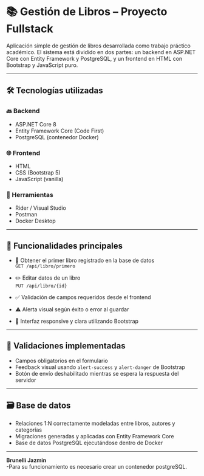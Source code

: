 # 📚 Gestión de Libros – Proyecto Fullstack

Aplicación simple de gestión de libros desarrollada como trabajo práctico académico. El sistema está dividido en dos partes: un backend en ASP.NET Core con Entity Framework y PostgreSQL, y un frontend en HTML con Bootstrap y JavaScript puro.

---

## 🛠 Tecnologías utilizadas

### 🔙 Backend
- ASP.NET Core 8  
- Entity Framework Core (Code First)  
- PostgreSQL (contenedor Docker)

### 🌐 Frontend
- HTML  
- CSS (Bootstrap 5)  
- JavaScript (vanilla)

### 🧰 Herramientas
- Rider / Visual Studio  
- Postman  
- Docker Desktop  

---

## 🔄 Funcionalidades principales

- 📖 Obtener el primer libro registrado en la base de datos  
  `GET /api/libro/primero`

- ✏️ Editar datos de un libro  
  `PUT /api/libro/{id}`

- ✅ Validación de campos requeridos desde el frontend

- ⚠️ Alerta visual según éxito o error al guardar

- 📱 Interfaz responsive y clara utilizando Bootstrap

---

## 🧪 Validaciones implementadas

- Campos obligatorios en el formulario  
- Feedback visual usando `alert-success` y `alert-danger` de Bootstrap  
- Botón de envío deshabilitado mientras se espera la respuesta del servidor  

---

## 🗃 Base de datos

- Relaciones 1:N correctamente modeladas entre libros, autores y categorías  
- Migraciones generadas y aplicadas con Entity Framework Core  
- Base de datos PostgreSQL ejecutándose dentro de Docker  

---

**Brunelli Jazmin**  
-Para su funcionamiento es necesario crear un contenedor postgreSQL.
